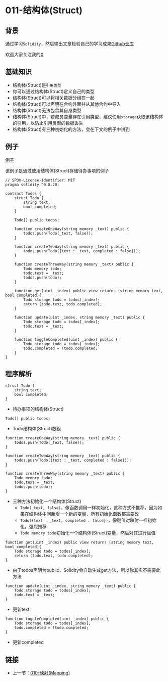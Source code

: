 # 011-结构体(Struct)

## 背景

通过学习`Solidity`，然后输出文章检验自己的学习成果[Github仓库](https://github.com/XdpCs/Solidity-learning)

欢迎大家关注我的[X](https://twitter.com/CsXdp)

## 基础知识

* 结构体(Struct)是`引用类型`
* 你可以通过结构体(Struct)定义自己的类型
* 结构体(Struct)可以将相关数据分组在一起
* 结构体(Struct)可以声明在合约外面并从其他合约中导入
* 结构体(Struct)无法包含其自身类型
* 结构体(Struct)中，若成员变量存在引用类型，建议使用`storage`获取该结构体的引用，以防止引用类型的数据丢失
* 结构体(Struct)有三种初始化的方法，会在下文的例子中讲到

## 例子

[例子](./Todos.sol)

该例子是通过使用结构体(Struct)存储待办事项的例子

```solidity
// SPDX-License-Identifier: MIT
pragma solidity ^0.8.20;

contract Todos {
    struct Todo {
        string text;
        bool completed;
    }

    Todo[] public todos;

    function createOneWay(string memory _text) public {
        todos.push(Todo(_text, false));
    }

    function createTwoWay(string memory _text) public {
        todos.push(Todo({text : _text, completed : false}));
    }

    function createThreeWay(string memory _text) public {
        Todo memory todo;
        todo.text = _text;
        todos.push(todo);
    }

    function get(uint _index) public view returns (string memory text, bool completed){
        Todo storage todo = todos[_index];
        return (todo.text, todo.completed);
    }

    function update(uint _index, string memory _text) public {
        Todo storage todo = todos[_index];
        todo.text = _text;
    }

    function toggleCompleted(uint _index) public {
        Todo storage todo = todos[_index];
        todo.completed = !todo.completed;
    }
}
```

## 程序解析

```solidity
struct Todo {
    string text;
    bool completed;
}
```

* 待办事项的结构体(Struct)

```solidity
Todo[] public todos;
```

* Todo结构体(Struct)数组

```solidity
function createOneWay(string memory _text) public {
    todos.push(Todo(_text, false));
}

function createTwoWay(string memory _text) public {
    todos.push(Todo({text : _text, completed : false}));
}

function createThreeWay(string memory _text) public {
    Todo memory todo;
    todo.text = _text;
    todos.push(todo);
}
```

* 三种方法初始化一个结构体(Struct)
  * `Todo(_text, false)`，像函数调用一样初始化，这种方式不推荐，因为如果在结构体中间新增一个新的变量，所有初始化函数都需要改
  * `Todo({text : _text, completed : false})`，像键值对映射一样初始化，强烈推荐
  * `Todo memory todo`初始化一个结构体(Struct)变量，然后对其进行赋值

```solidity
function get(uint _index) public view returns (string memory text, bool completed){
    Todo storage todo = todos[_index];
    return (todo.text, todo.completed);
}
```

* 由于todos声明为public，Solidity会自动生成get方法，所以你其实不需要此方法

```solidity
function update(uint _index, string memory _text) public {
    Todo storage todo = todos[_index];
    todo.text = _text;
}
```

* 更新text

```solidity
function toggleCompleted(uint _index) public {
    Todo storage todo = todos[_index];
    todo.completed = !todo.completed;
}
```

* 更新completed

## 链接

* 上一节：[010-映射(Mapping)](../010.Mapping/README.md)
